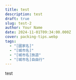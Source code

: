 ```yaml
---
title: test
description: test
draft: true
slug: test-2
author: Your Name
date: 2024-11-01T09:34:00.000Z
cover: packing-tips.webp
tags:
  - "[國家名]"
  - "[城市名]"
  - "[城市名]旅遊"
  - "[城市名]自由行"
---
```

test

